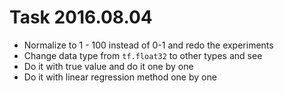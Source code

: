 # Task 2016.08.04

- Normalize to 1 - 100 instead of 0-1 and redo the experiments
- Change data type from `tf.float32` to other types and see 
- Do it with true value and do it one by one
- Do it with linear regression method one by one
